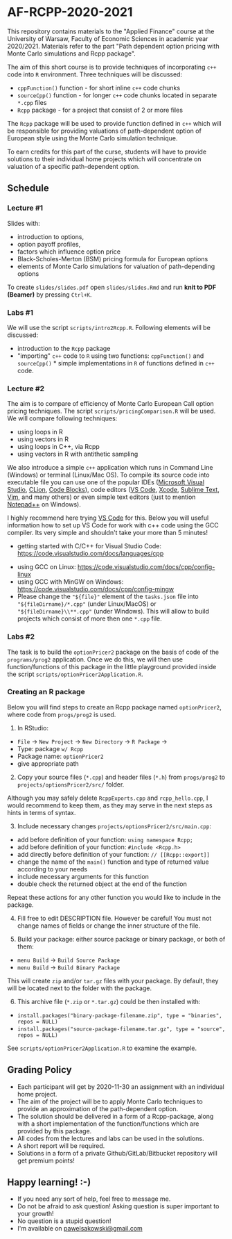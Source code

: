 # AF-RCPP-2020-2021

This repository contains materials to the "Applied Finance" course at the University of Warsaw, Faculty of Economic Sciences in academic year 2020/2021. Materials refer to the part "Path dependent option pricing with Monte Carlo simulations and Rcpp package".

The aim of this short course is to provide techniques of incorporating `c++` code into `R` environment. Three techniques will be discussed:

* `cppFunction()` function - for short inline `c++` code chunks
* `sourceCpp()` function - for longer `c++` code chunks located in separate `*.cpp` files
* `Rcpp` package - for a project that consist of 2 or more files 

The `Rcpp` package will be used to provide function defined in `c++` which will be responsible for providing valuations of path-dependent option of European style using the Monte Carlo simulation technique.

To earn credits for this part of the curse, students will have to provide solutions to their individual home projects which will concentrate on valuation of a specific path-dependent option.

## Schedule

### Lecture #1

Slides with:

* introduction to options, 
* option payoff profiles, 
* factors which influence option price
* Black-Scholes-Merton (BSM) pricing formula for European options
* elements of Monte Carlo simulations for valuation of path-depending options

To create `slides/slides.pdf` open `slides/slides.Rmd` and run **knit to PDF (Beamer)** by pressing `Ctrl+K`.

### Labs #1

We will use the script `scripts/intro2Rcpp.R`. Following elements will be discussed:

* introduction to the `Rcpp` package
* "importing" `c++` code to `R` using two functions: `cppFunction()` and `sourceCpp()` * simple implementations in `R` of functions defined in `c++` code.

### Lecture #2

The aim is to compare of efficiency of Monte Carlo European Call option pricing techniques. The script `scripts/pricingComparison.R` will be used. We will compare following techniques:

* using loops in R
* using vectors in R
* using loops in C++, via Rcpp
* using vectors in R with antithetic sampling

We also introduce a simple `c++` application which runs in Command Line (Windows) or terminal (Linux/Mac OS). To compile its source code into executable file you can use one of the popular IDEs ([Microsoft Visual Studio](https://visualstudio.microsoft.com/), [CLion](https://www.jetbrains.com/clion/), [Code Blocks](http://www.codeblocks.org/)), code editors ([VS Code](https://code.visualstudio.com/), [Xcode](https://developer.apple.com/xcode/), [Sublime Text](https://www.sublimetext.com/), [Vim](https://www.vim.org/), and many others) or even simple text editors (just to mention [Notepad++](https://notepad-plus-plus.org/) on Windows).

I highly recommend here trying [VS Code](https://code.visualstudio.com/) for this. Below you will useful information how to set up VS Code for work with c++ code using the GCC compiler. Its very simple and shouldn't take your more than 5 minutes!

- getting started with C/C++ for Visual Studio Code: https://code.visualstudio.com/docs/languages/cpp
* using GCC on Linux: https://code.visualstudio.com/docs/cpp/config-linux
* using GCC with MinGW on Windows: https://code.visualstudio.com/docs/cpp/config-mingw
* Please change the `"${file}"` element of the `tasks.json` file into `"${fileDirname}/*.cpp"` (under Linux/MacOS) or `"${fileDirname}\\**.cpp"` (under Windows). This will allow to build projects which consist of more then one `*.cpp` file.

### Labs #2

The task is to build the `optionPricer2` package on the basis of code of the `programs/prog2` application. Once we do this, we will then use function/functions of this package in the little playground provided inside the script `scripts/optionPricer2Application.R`.

### Creating an R package 

Below you will find steps to create an Rcpp package named `optionPricer2`, where code from `progs/prog2` is used.

1. In RStudio: 

* `File` -> `New Project` -> `New Directory` -> `R Package` -> 
* Type: package `w/ Rcpp`
* Package name: `optionPricer2` 
* give appropriate path

2. Copy your source files (`*.cpp`) and header files (`*.h`) from `progs/prog2` to `projects/optionsPricer2/src/` folder.

Although you may safely delete `RcppExports.cpp` and `rcpp_hello.cpp`, I would recommend to keep them, as they may serve in the next steps as hints in terms of syntax.

3. Include necessary changes `projects/optionsPricer2/src/main.cpp`:

* add before definition of your function: `using namespace Rcpp;`
* add before definition of your function: `#include <Rcpp.h>`
* add directly before definition of your function: `// [[Rcpp::export]]`
* change the name of the `main()` function and type of returned value according to your needs
* include necessary arguments for this function
* double check the returned object at the end of the function

Repeat these actions for any other function you would like to include in the package.

4. Fill free to edit DESCRIPTION file. However be careful! You must not change names of fields or change the inner structure of the file.

5. Build your package: either source package or binary package, or both of them:

* `menu Build` -> `Build Source Package`
* `menu Build` -> `Build Binary Package`

This will create `zip` and/or `tar.gz` files with your package. By default, they will be located next to the folder with the package.

6. This archive file (`*.zip` or `*.tar.gz`) could be then installed with:

* `install.packages("binary-package-filename.zip", type = "binaries", repos = NULL)`
* `install.packages("source-package-filename.tar.gz", type = "source", repos = NULL)`

See `scripts/optionPricer2Application.R` to examine the example.



## Grading Policy

* Each participant will get by 2020-11-30 an assignment with an individual home project.
* The aim of the project will be to apply Monte Carlo techniques to provide an approximation of the path-dependent option.
* The solution should be delivered in a form of a Rcpp-package, along with a short implementation of the function/functions which are provided by this package.
* All codes from the lectures and labs can be used in the solutions.
* A short report will be required.
* Solutions in a form of a private Github/GitLab/Bitbucket repository will get premium points!

## Happy learning! :-)

* If you need any sort of help, feel free to message me. 
* Do not be afraid to ask question! Asking question is super important to your growth!
* No question is a stupid question!
* I'm available on pawelsakowski@gmail.com
